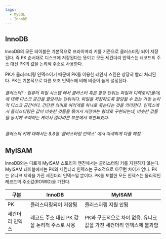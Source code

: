 ```yaml
---
tags:
  - MySQL
  - InnoDB
---
```


## InnoDB
InnoDB의 모든 테이블은 기본적으로 프라이머리 키를 기준으로 클러스터링 되어 저장된다. 즉 PK 순서대로 디스크에 저장된다는 뜻이고 모든 세컨더리 인덱스는 레코드의 주소 대신 PK의 값을 논리적 주소로 사용한다.

PK가 클러스터링 인덱스이기 때문에 PK를 이용한 레인지 스캔은 상당히 빨리 처리된다. PK는 기본적으로 다른 보조 인덱스에 비해 비중이 높게 설정된다.

###### 클러스터? : 컴퓨터 파일 시스템 에서 클러스터 혹은 할당 단위는 파일과 디렉토리(폴더)에 대해 디스크 공간을 할당하는 단위이다. 파일을 저장하도록 할당될 수 있는 가장 논리적 디스크 공간이다. 간단한 의미로 여러개를 하나로 묶는다는 것을 의미한다. 인덱스에서 클러스터링은 값이 비슷한 것들을 묶어서 저장하는 형태로 구현되는데, 비슷한 값들을 동시에 조회하는 케이사 많다라른 부분에서 착안되었다.

###### 클러스터 키에 대해서는 8.8절 '클러스터링 인덱스' 에서 자세하게 다룰 예정.

## MyISAM
InnoDB와는 다르게 MyISAM 스토리지 엔진에서는 클러스터링 키를 지원하지 않는다. MyISAM 테이블에서는 PK와 세컨더리 인덱스는 구조적으로 아무런 차이가 없다.
PK는 유니크 제약을 가진 세컨더리 인덱스일 뿐이다. PK를 포함한 모든 인덱스는 물리적인 레코드의 주소값(ROWID)을 가진다.

| 구분            | InnoDB                                      | MyISAM                                                              |
| --------------- | ------------------------------------------- | ------------------------------------------------------------------- |
| PK              | 클러스터링되어 저장됨                       | 클러스터링 지원 안됨                                                |
| 세컨더리 인덱스 | 레코드 주소 대신 PK 값을 논리적 주소로 사용 | PK와 구조적으로 차이 없음. 유니크값을 가진 세컨더리 인덱스에 불과함 | 
